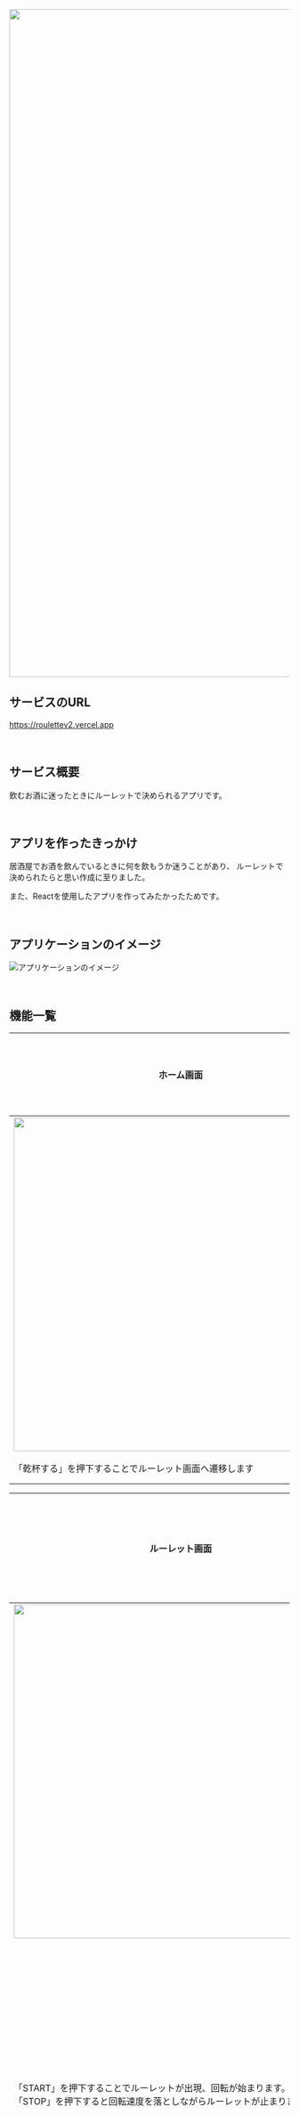 <img src="https://github.com/uutan58/roulettev2/assets/138564916/307042ef-0c58-47e7-8785-f19981aef234" width= "1200px">

<br />

## サービスのURL

https://roulettev2.vercel.app

<br />

## サービス概要

飲むお酒に迷ったときにルーレットで決められるアプリです。

<br />

## アプリを作ったきっかけ

居酒屋でお酒を飲んでいるときに何を飲もうか迷うことがあり、
ルーレットで決められたらと思い作成に至りました。

また、Reactを使用したアプリを作ってみたかったためです。

<br />

## アプリケーションのイメージ
![アプリケーションのイメージ](https://github.com/uutan58/roulettev2/assets/138564916/da3958bb-db8b-4ec8-bf6d-e54066cf1801)

<br />

## 機能一覧
| ホーム画面 |　ホーム画面 |
| ---- | ---- |
| <img src= "https://github.com/uutan58/roulettev2/assets/138564916/7072a4c7-17f9-413e-8dfb-685bf7a84239" width= "600px"> |  ![スマホホーム画面](https://github.com/uutan58/roulettev2/assets/138564916/d404b1c1-9b2d-4c82-b06d-41679da2f75d) |
| 「乾杯する」を押下することでルーレット画面へ遷移します | 同左 |

| ルーレット画面 |　ルーレット画面 |
| ---- | ---- |
| <img src= "https://github.com/uutan58/roulettev2/assets/138564916/f6d18fe3-e46b-4f08-864d-22231377ef2b" width= "600px"> | ![スマホルーレット画面](https://github.com/uutan58/roulettev2/assets/138564916/da23f1bd-e500-4b42-a044-1f2fbd124ba3) |
| 「START」を押下することでルーレットが出現、回転が始まります。<br />「STOP」を押下すると回転速度を落としながらルーレットが止まります。| PCに比べると少し緩やかにルーレットが止まります。 |

| アイテムセレクト画面 |　アイテムセレクト画面 |
| ---- | ---- |
| <img src= "https://github.com/uutan58/roulettev2/assets/138564916/fd319d49-01c9-48d9-901b-04d21085cd33" width= "600px"> | ![モーダル画面](https://github.com/uutan58/roulettev2/assets/138564916/e3b132d6-3388-474d-965a-46de76ca22ba) |
| 矢印のところで止まったアイテムをモーダルに表示させます。<br />モーダル画面で表示されるコメントはランダムになっています。<br />また、「おかわり」を押下するとルーレット画面へ、「お会計」を押下するとお会計画面へ遷移します。 | 同左 |

| アイテム編集 |　アイテム編集 |
| ---- | ---- |
| <img src= "https://github.com/uutan58/roulettev2/assets/138564916/3781c257-37f9-402a-9451-2aaa105e354f" width= "600px"> | ![アイテム編集画像](https://github.com/uutan58/roulettev2/assets/138564916/492dcbd0-2508-443a-bd48-5fb1cc8721cb) |
| ルーレット下部にあるアイテムリストから、アイテム名を変更することができます。 | 同左 |

| ストック表示 |　ストック表示 |
| ---- | ---- |
| <img src= "https://github.com/uutan58/roulettev2/assets/138564916/6959033b-6f38-47d2-a966-7510100ca7c2" width= "600px"> | ![ストック画像](https://github.com/uutan58/roulettev2/assets/138564916/52b88ec0-d74b-442e-8580-8a2e754b79dc) |
| 「START、STOPボタン」の上に、ルーレットで出たアイテムのアイコン（画像赤枠内）が表示されていきます。 | 同左 |

| お会計画面 |　お会計画面 |
| ---- | ---- |
| <img src= "https://github.com/uutan58/roulettev2/assets/138564916/47af4b29-e9f0-447f-9e2a-e491cfeb89eb" width= "600px"> | ![お会計画面画像](https://github.com/uutan58/roulettev2/assets/138564916/1747c0e6-b6b2-410f-b698-b99eac1c2f30) |
| ルーレットで出たアイテムの一覧を表示します。<br />「Xで反省」を押下するとアイテム一覧をXでポストすることができます。<br />また、「帰宅する」を押下するとホーム画面へ遷移します。 | 同左 |

<br />

## 使用技術

#### フロントエンド
<img src="https://img.shields.io/badge/-React-555.svg?logo=react&style=popout">

<img src="https://img.shields.io/badge/-JavaScript-276DC3.svg?logo=javascript&style=popout">

#### インフラ

<img src="https://img.shields.io/badge/-vercel-000.svg?logo=vercel&style=popout">

#### その他

<img src="https://img.shields.io/badge/-github-181717.svg?logo=github&style=popout">


## 今後の展望
- 現在は、アプリ内にルーレットのアイテム一覧を記録することができないため、Xへのポストを利用して記録を残せるようにしています。<br />今後はデータベースやバックエンドを使用して、アプリ内に記録を残せるように改良したいです。
